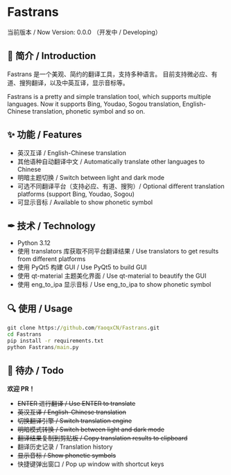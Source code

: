 # Fastrans

当前版本 / Now Version: 0.0.0 （开发中 / Developing）

## 📄 简介 / Introduction

Fastrans 是一个美观、简约的翻译工具，支持多种语言。
目前支持微必应、有道、搜狗翻译，以及中英互译，显示音标等。

Fastrans is a pretty and simple translation tool, which supports multiple languages.
Now it supports Bing, Youdao, Sogou translation, English-Chinese translation, phonetic symbol and so on.

## ✨ 功能 / Features

- 英汉互译 / English-Chinese translation
- 其他语种自动翻译中文 / Automatically translate other languages to Chinese
- 明暗主题切换 / Switch between light and dark mode
- 可选不同翻译平台（支持必应、有道、搜狗）/ Optional different translation platforms (support Bing, Youdao, Sogou)
- 可显示音标 / Available to show phonetic symbol

## ✒ 技术 / Technology

- Python 3.12
- 使用 translators 库获取不同平台翻译结果 / Use translators to get results from different platforms
- 使用 PyQt5 构建 GUI / Use PyQt5 to build GUI
- 使用 qt-material 主题美化界面 / Use qt-material to beautify the GUI
- 使用 eng_to_ipa 显示音标 / Use eng_to_ipa to show phonetic symbol

## 🔍 使用 / Usage

```cmd
git clone https://github.com/YaoqxCN/Fastrans.git
cd Fastrans
pip install -r requirements.txt
python Fastrans/main.py
```

## 📝 待办 / Todo

**欢迎 PR！**

- ~~ENTER 进行翻译 / Use ENTER to translate~~
- ~~英汉互译 / English-Chinese translation~~
- ~~切换翻译引擎 / Switch translation engine~~
- ~~明暗模式转换 / Switch between light and dark mode~~
- ~~翻译结果复制到剪贴板 / Copy translation results to clipboard~~
- 翻译历史记录 / Translation history
- ~~显示音标 / Show phonetic symbols~~
- 快捷键弹出窗口 / Pop up window with shortcut keys